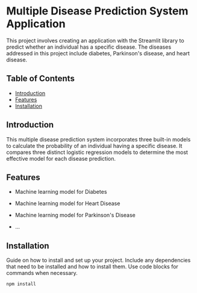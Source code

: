 # Multiple Disease Prediction System Application

This project involves creating an application with the Streamlit library to predict whether an individual has a specific disease. 
The diseases addressed in this project include diabetes, Parkinson's disease, and heart disease.
## Table of Contents

- [Introduction](#introduction)
- [Features](#features)
- [Installation](#installation)

## Introduction

This multiple disease prediction system incorporates three built-in models to calculate the probability of an individual having a specific disease. 
It compares three distinct logistic regression models to determine the most effective model for each disease prediction.

## Features

- Machine learning model for Diabetes
- Machine learning model for Heart Disease
- Machine learning model for Parkinson's Disease


- ...

## Installation

Guide on how to install and set up your project. Include any dependencies that need to be installed and how to install them. Use code blocks for commands when necessary.

```bash
npm install
